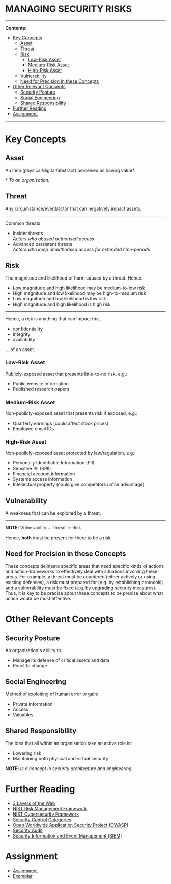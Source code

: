 <h1>MANAGING SECURITY RISKS</h1>

---

**Contents**:

- [Key Concepts](#key-concepts)
  - [Asset](#asset)
  - [Threat](#threat)
  - [Risk](#risk)
    - [Low-Risk Asset](#low-risk-asset)
    - [Medium-Risk Asset](#medium-risk-asset)
    - [High-Risk Asset](#high-risk-asset)
  - [Vulnerability](#vulnerability)
  - [Need for Precision in these Concepts](#need-for-precision-in-these-concepts)
- [Other Relevant Concepts](#other-relevant-concepts)
  - [Security Posture](#security-posture)
  - [Social Engineering](#social-engineering)
  - [Shared Responsibility](#shared-responsibility)
- [Further Reading](#further-reading)
- [Assignment](#assignment)

---

# Key Concepts
## Asset
An item (physical/digital/abstract) perceived as having value\*.

\* _To an organisation._

## Threat
Any circumstance/event/actor that can negatively impact assets.

---

Common threats:

- Insider threats <br> _Actors who abused authorised access_
- Advanced persistent threats <br> _Actors who keep unauthorised access for extended time-periods_

## Risk
The magnitude and likelihood of harm caused by a threat. Hence:

- Low magnitude and high likelihood may be medium-to-low risk
- High magnitude and low likelihood may be high-to-medium risk
- Low magnitude and low likelihood is low risk
- High magnitude and high likelihood is high risk

---

Hence, a risk is anything that can impact the...

- confidentiality
- integrity
- availability

... of an asset.

### Low-Risk Asset
Publicly-exposed asset that presents little-to-no risk, e.g.:

- Public website information
- Published research papers

### Medium-Risk Asset
Non-publicly-exposed asset that presents risk if exposed, e.g.:

- Quarterly earnings (could affect stock prices)
- Employee email IDs

### High-Risk Asset
Non-publicly-exposed asset protected by law/regulation, e.g.:

- Personally Identifiable Information (PII)
- Sensitive PII (SPII)
- Financial account information
- Systems access information
- Intellectual property (could give competitors unfair advantage)

## Vulnerability
A weakness that can be exploited by a threat.

---

**NOTE**: Vulnerability + Threat -> Risk

Hence, **both** must be present for there to be a risk.

## Need for Precision in these Concepts
These concepts delineate specific areas that need specific kinds of actions and action-frameworks to effectively deal with situations involving these areas. For example, a threat must be countered (either actively or using existing defenses), a risk must prepared for (e.g. by establishing protocols) and a vulnerability must be fixed (e.g. by upgrading security measures). Thus, it is key to be precise about these concepts to be precise about what action would be most effective.

# Other Relevant Concepts
## Security Posture
An organisation's ability to:

- Manage its defense of critical assets and data
- React to change

## Social Engineering
Method of exploiting of human error to gain:

- Private information
- Access
- Valuables 

## Shared Responsibility
The idea that all within an organisation take an active role in:

- Lowering risk
- Maintaining both physical and virtual security

**NOTE**: _Is a concept in security architecture and engineering._

# Further Reading
- [3 Layers of the Web](./3-layers-of-the-web.md)
- [NIST Risk Management Framework](./nist-rmf.md)
- [NIST Cybersecurity Framework](./nist-csf.md)
- [Security Control Categories](./control-categories.pdf)
- [Open Worldwide Application Security Project (OWASP)](./owasp.md)
- [Security Audit](./security-audit.md)
- [Security Information and Event Management (SIEM)](./siem.md)

# Assignment
- [Assignment](./controls-and-compliance-checklist--assignment.pdf)
- [Exemplar](./controls-and-compliance-checklist--exemplar.pdf)